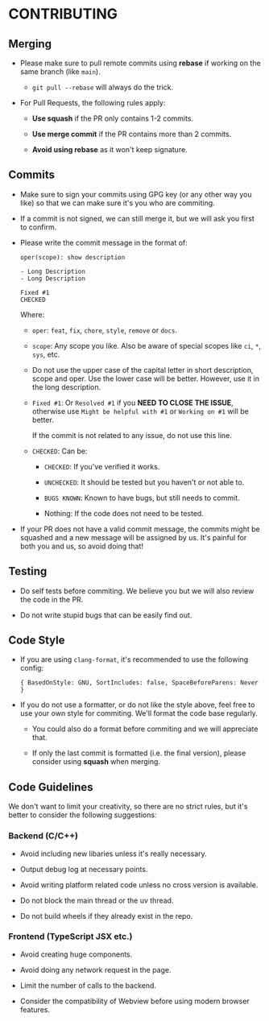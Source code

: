 # CONTRIBUTING

## Merging

- Please make sure to pull remote commits using **rebase** if working on the same branch (like `main`).
  
  - `git pull --rebase` will always do the trick.
  
- For Pull Requests, the following rules apply:
  
  - **Use squash** if the PR only contains 1-2 commits.
  
  - **Use merge commit** if the PR contains more than 2 commits.

  - **Avoid using rebase** as it won't keep signature.

## Commits

- Make sure to sign your commits using GPG key (or any other way you like) so that we can make sure it's you who are commiting.

- If a commit is not signed, we can still merge it, but we will ask you first to confirm.

- Please write the commit message in the format of:
  
  ```
  oper(scope): show description
  
  - Long Description
  - Long Description
  
  Fixed #1
  CHECKED
  ```
  
  Where:
  
  - `oper`: `feat`, `fix`, `chore`, `style`, `remove` or `docs`.
  
  - `scope`: Any scope you like. Also be aware of special scopes like `ci`, `*`, `sys`, etc.
  
  - Do not use the upper case of the capital letter in short description, scope and oper. Use the lower case will be better. However, use it in the long description.
  
  - `Fixed #1`: Or `Resolved #1` if you **NEED TO CLOSE THE ISSUE**, otherwise use `Might be helpful with #1` or `Working on #1` will be better.
    
    If the commit is not related to any issue, do not use this line.
  
  - `CHECKED`: Can be:
    
    - `CHECKED`: If you've verified it works.
    
    - `UNCHECKED`: It should be tested but you haven't or not able to.
    
    - `BUGS KNOWN`: Known to have bugs, but still needs to commit.
    
    - Nothing: If the code does not need to be tested.

- If your PR does not have a valid commit message, the commits might be squashed and a new message will be assigned by us. It's painful for both you and us, so avoid doing that!

## Testing

- Do self tests before commiting. We believe you but we will also review the code in the PR.

- Do not write stupid bugs that can be easily find out.

## Code Style

- If you are using `clang-format`, it's recommended to use the following config:
  
  ```
  { BasedOnStyle: GNU, SortIncludes: false, SpaceBeforeParens: Never }
  ```

- If you do not use a formatter, or do not like the style above, feel free to use your own style for commiting. We'll format the code base regularly.
  
  - You could also do a format before commiting and we will appreciate that.
  
  - If only the last commit is formatted (i.e. the final version), please consider using **squash** when merging.

## Code Guidelines

We don't want to limit your creativity, so there are no strict rules, but it's better to consider the following suggestions:

### Backend (C/C++)

- Avoid including new libaries unless it's really necessary.

- Output debug log at necessary points.

- Avoid writing platform related code unless no cross version is available.

- Do not block the main thread or the uv thread.

- Do not build wheels if they already exist in the repo.

### Frontend (TypeScript JSX etc.)

- Avoid creating huge components.

- Avoid doing any network request in the page.

- Limit the number of calls to the backend.

- Consider the compatibility of Webview before using modern browser features.
